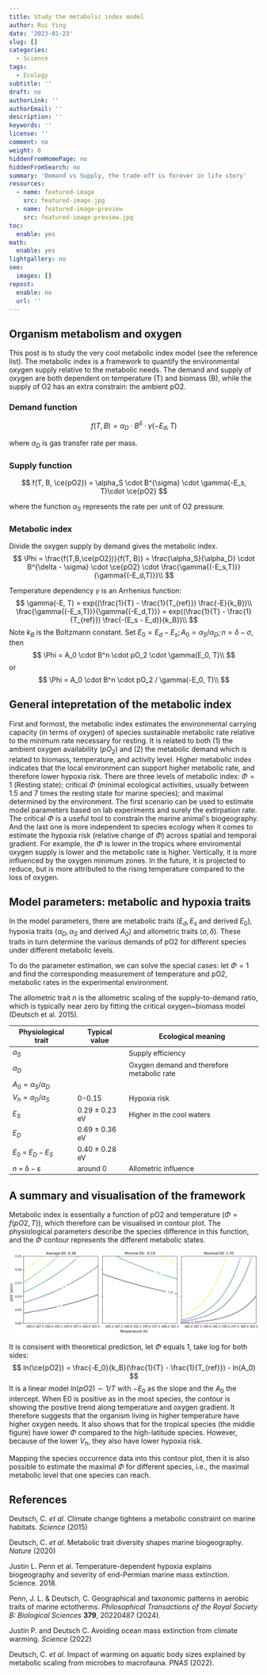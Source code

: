 ```yaml
---
title: Study the metabolic index model
author: Rui Ying
date: '2023-01-23'
slug: []
categories:
  - Science
tags:
  - Ecology
subtitle: ''
draft: no
authorLink: ''
authorEmail: ''
description: ''
keywords: ''
license: ''
comment: no
weight: 0
hiddenFromHomePage: no
hiddenFromSearch: no
summary: 'Demand vs Supply, the trade-off is forever in life story'
resources:
  - name: featured-image
    src: featured-image.jpg
  - name: featured-image-preview
    src: featured-image-preview.jpg
toc:
  enable: yes
math:
  enable: yes
lightgallery: no
seo:
  images: []
repost:
  enable: no
  url: ''
---
```


## Organism metabolism and oxygen

This post is to study the very cool metabolic index model (see the reference list). The metabolic index is a framework to quantify the environmental oxygen supply relative to the metabolic needs. The demand and supply of oxygen are both dependent on temperature (T) and biomass (B), while the supply of O2 has an extra constrain: the ambient pO2.

### Demand function

$$
f(T, B) = \alpha_D \cdot B^{\delta} \cdot \gamma(-E_d, T)
$$

where $\alpha_D$ is gas transfer rate per mass.

### Supply function

$$
f(T, B, \ce{pO2}) = \alpha_S \cdot B^{\sigma} \cdot \gamma(-E_s, T)\cdot \ce{pO2}
$$

where the function $\alpha_S$ represents the rate per unit of O2 pressure.

### Metabolic index

Divide the oxygen supply by demand gives the metabolic index.  
$$
\Phi = \frac{f(T,B,\ce{pO2})}{f(T, B)} = \frac{\alpha_S}{\alpha_D} \cdot B^{\delta - \sigma} \cdot \ce{pO2} \cdot \frac{\gamma{(-E_s,T)}}{\gamma{(-E_d,T)}}\\
$$

Temperature dependency $\gamma$ is an Arrhenius function:
$$
\gamma(-E, T) = exp((\frac{1}{T} - \frac{1}{T_{ref}}) \frac{-E}{k_B})\\
\frac{\gamma{(-E_s,T)}}{\gamma{(-E_d,T)}} = exp((\frac{1}{T} - \frac{1}{T_{ref}}) \frac{-(E_s - E_d)}{k_B})\\
$$
Note $k_B$ is the Boltzmann constant.  Set $E_0 = E_d - E_s; A_0 = \alpha_S/\alpha_D; n =\delta-\sigma$, then
$$
\Phi = A_0 \cdot B^n \cdot pO_2 \cdot \gamma(E_0, T)\\
$$
or
$$
\Phi = A_0 \cdot B^n \cdot pO_2 / \gamma(-E_0, T)\\
$$
## General intepretation of the metabolic index

First and formost, the metabolic index estimates the environmental carrying capacity (in terms of oxygen) of species sustainable metabolic rate relative to the minimum rate necessary for resting. It is related to both (1) the  ambient oxygen availability ($pO_2$) and (2) the metabolic demand which is related to biomass, temperature, and activity level.  Higher metabolic index indicates that the local environment can support higher metabolic rate, and therefore lower hypoxia risk. There are three levels of metabolic index: $\Phi=1$ (Resting state); critical $\Phi$ (minimal ecological activities, usually between 1.5 and 7 times the resting state for marine species); and maximal determined by the environment. The first scenario can be used to estimate model parameters based on lab experiments and surely the extirpation rate. The critical $\Phi$ is a useful tool to constrain the marine animal's biogeography. And the last one is more independent to species ecology when it comes to estimate the hypoxia risk (relative change of $\Phi$) across spatial and temporal gradient. For example, the $\Phi$ is lower in the tropics where enviromental oxygen supply is lower and the metabolic rate is higher. Vertically, it is more influenced by the oxygen minimum zones. In the future, it is projected to reduce, but is more attributed to the rising temperature compared to the loss of oxygen.

## Model parameters: metabolic and hypoxia traits

In the model parameters, there are metabolic traits ($E_d, E_s$ and derived $E_0$), hypoxia traits  ($\alpha_D, \alpha_S$ and derived $A_0$) and allometric traits ($\sigma, \delta$). These traits in turn determine the various demands of pO2 for different species under different metabolic levels.

To do the parameter estimation, we can solve the special cases: let $\Phi = 1$ and find the corresponding measurement of  temperature and pO2, metabolic rates in the experimental environment.

The allometric trait $n$ is the allometric scaling of the supply-to-demand ratio, which is typically near zero by fitting the critical oxygen~biomass model (Deutsch et al. 2015).

| Physiological trait        | Typical value  | Ecological meaning                         |
| -------------------------- | -------------- | ------------------------------------------ |
| $\alpha_S$                 |                | Supply efficiency                          |
| $\alpha_D$                 |                | Oxygen demand and therefore metabolic rate |
| $A_0 = \alpha_S/ \alpha_D$ |                |                                            |
| $V_h = \alpha_D/\alpha_S$  | 0-0.15         | Hypoxia risk                               |
| $E_S$                      | 0.29 ± 0.23 eV | Higher in the cool waters                  |
| $E_D$                      | 0.69 ± 0.36 eV |                                            |
| $E_0$ = $E_D - E_S$        | 0.40 ± 0.28 eV |                                            |
| *n* = δ − ε                | around 0       | Allometric influence                       |

## A summary and visualisation of the framework

Metabolic index is essentially a function of pO2 and temperature ($\Phi = f(pO2, T)$), which therefore can be visualised in contour plot. The physiological parameters describe the species difference in this function, and the $\Phi$ contour represents the different metabolic states.

![](contour_phi.png)

It is consisent with theoretical prediction, let $\Phi$ equals 1, take log for both sides:
$$
ln(\ce{pO2}) = \frac{-E_0}{k_B}(\frac{1}{T} - \frac{1}{T_{ref}}) - ln(A_0)
$$
It is a linear model $ln(pO2) \sim 1/T$ with $-E_0$ as the slope and the $A_0$  the intercept. When E0 is positive as in the most species, the contour is showing the positive trend along temperature and oxygen gradient. It therefore suggests that the organism living in higher temperature have higher oxygen needs. It also shows that for the tropical species (the middle figure) have lower $\Phi$ compared to the high-latitude species. However, because of the lower $V_h$, they also have lower hypoxia risk.

Mapping the species occurrence data into this contour plot, then it is also possible to estimate the maximal $\Phi$ for different species, i.e., the maximal metabolic level that one species can reach.

## References

Deutsch, C. *et al.* Climate change tightens a metabolic constraint on marine habitats. *Science* (2015)

Deutsch, C. *et al.* Metabolic trait diversity shapes marine biogeography. *Nature* (2020)

Justin L. Penn et al. Temperature-dependent hypoxia explains biogeography and severity of end-Permian marine mass extinction. Science. 2018.

Penn, J. L. & Deutsch, C. Geographical and taxonomic patterns in aerobic traits of marine ectotherms. *Philosophical Transactions of the Royal Society B: Biological Sciences* **379**, 20220487 (2024).

Justin P. and Deutsch C. Avoiding ocean mass extinction from climate warming. *Science* (2022)

Deutsch, C. *et al.* Impact of warming on aquatic body sizes explained by metabolic scaling from microbes to macrofauna. *PNAS* (2022).

